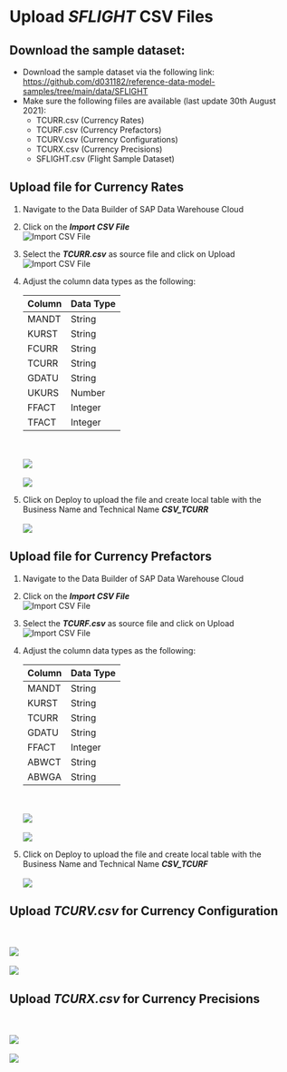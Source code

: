 # Upload <i>SFLIGHT</i> CSV Files

## Download the sample dataset:
- Download the sample dataset via the following link: https://github.com/d031182/reference-data-model-samples/tree/main/data/SFLIGHT
- Make sure the following fiiles are available (last update 30th August 2021):
    - TCURR.csv (Currency Rates)
    - TCURF.csv (Currency Prefactors)
    - TCURV.csv (Currency Configurations)
    - TCURX.csv (Currency Precisions)
    - SFLIGHT.csv (Flight Sample Dataset)

       

## Upload file for Currency Rates
1. Navigate to the Data Builder of SAP Data Warehouse Cloud
2. Click on the <b><i>Import CSV File</i></b>
  <br>![Import CSV File](../images/ImportCSVFile_2.png)
3. Select the <i><b>TCURR.csv</b></i> as source file and click on Upload
  <br>![Import CSV File](../images/ImportCSVFile_3.png)
4. Adjust the column data types as the following:

    Column | Data Type
    ---------|---------
    MANDT | String
    KURST | String
    FCURR | String
    TCURR | String
    GDATU | String
    UKURS | Number
    FFACT | Integer
    TFACT | Integer
    
    <br><br>![](../images/create_tcurr_01.png)
    <br><br>![](../images/create_tcurr_02.png)
    
5. Click on Deploy to upload the file and create local table with the Business Name and Technical Name <b><i>CSV_TCURR</i></b>
    <br><br>![](../images/create_tcurr_03.png)

## Upload file for Currency Prefactors
1. Navigate to the Data Builder of SAP Data Warehouse Cloud
2. Click on the <b><i>Import CSV File</i></b>
  <br>![Import CSV File](../images/ImportCSVFile_2.png)
3. Select the <i><b>TCURF.csv</b></i> as source file and click on Upload
  <br>![Import CSV File](../images/ImportCSVFile_3.png)
4. Adjust the column data types as the following:

    Column | Data Type
    ---------|---------
    MANDT | String
    KURST | String
    TCURR | String
    GDATU | String
    FFACT | Integer
    ABWCT | String
    ABWGA | String

    <br><br>![](../images/create_tcurf_01.png)
    <br><br>![](../images/create_tcurf_02.png)

5. Click on Deploy to upload the file and create local table with the Business Name and Technical Name <b><i>CSV_TCURF</i></b>
    <br><br>![](../images/create_tcurf_04.png)

## Upload <i>TCURV.csv</i> for Currency Configuration
<br><br>![](../../images/create_tcurv_01.png)
<br><br>![](../../ex2/images/create_tcurv_02.png)
        
        
## Upload <i>TCURX.csv</i> for Currency Precisions
<br><br>![](../../images/create_tcurx_01.png)
<br><br>![](../../images/create_tcurx_02.png)
